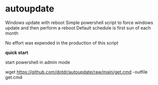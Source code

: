 # autoupdate
Windows update with reboot
Simple powershell script to force windows update and then perform a reboot
Default schedule is first sun of each month

No effort was expended in the production of this script

**quick start**

start powershell in admin mode

wget https://github.com/dotdr/autoupdate/raw/main/get.cmd -outfile get.cmd

